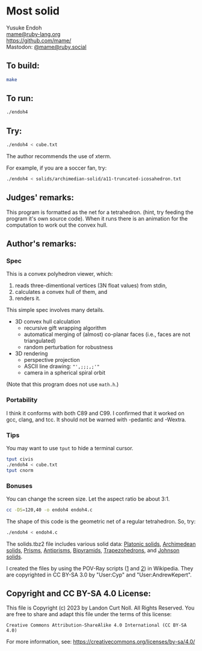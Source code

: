 # Most solid

Yusuke Endoh  
<mame@ruby-lang.org>  
<https://github.com/mame/>  
Mastodon: [@mame@ruby.social](https://ruby.social/@mame)  

## To build:

```sh
make
```

## To run:

```sh
./endoh4
```

## Try:

```sh
./endoh4 < cube.txt
```

The author recommends the use of xterm.

For example, if you are a soccer fan, try:

```sh
./endoh4 < solids/archimedian-solid/a11-truncated-icosahedron.txt
```

## Judges' remarks:

This program is formatted as the net for a tetrahedron. (hint, try feeding the
program it's own source code).  When it runs there is an animation for the
computation to work out the convex hull.

## Author's remarks:

### Spec

This is a convex polyhedron viewer, which:

1. reads three-dimentional vertices (3N float values) from stdin,
2. calculates a convex hull of them, and
3. renders it.

This simple spec involves many details.

* 3D convex hull calculation
  * recursive gift wrapping algorithm
  * automatical merging of (almost) co-planar faces
    (i.e., faces are not triangulated)
  * random perturbation for robustness
* 3D rendering
  * perspective projection
  * ASCII line drawing: `"',;;;,;'"`
  * camera in a spherical spiral orbit

(Note that this program does not use `math.h`.)

### Portability

I think it conforms with both C89 and C99.
I confirmed that it worked on gcc, clang, and tcc.
It should not be warned with -pedantic and -Wextra.

### Tips

You may want to use `tput` to hide a terminal cursor.

```sh
tput civis
./endoh4 < cube.txt
tput cnorm
```

### Bonuses

You can change the screen size.  Let the aspect ratio be about 3:1.

```sh
cc -DS=120,40 -o endoh4 endoh4.c
```

The shape of this code is the geometric net of a regular tetrahedron.
So, try:

```sh
./endoh4 < endoh4.c
```

The solids.tbz2 file includes various solid data:
[Platonic solids](http://en.wikipedia.org/wiki/Platonic_solid),
[Archimedean solids](http://en.wikipedia.org/wiki/Archimedean_solid),
[Prisms](http://en.wikipedia.org/wiki/Prism_%28geometry%29),
[Antiprisms](http://en.wikipedia.org/wiki/Antiprism),
[Bipyramids](http://en.wikipedia.org/wiki/Bipyramid),
[Trapezohedrons](http://en.wikipedia.org/wiki/Trapezohedron), and
[Johnson solids](http://en.wikipedia.org/wiki/Johnson_solid).

I created the files by using the POV-Ray scripts
([1](http://en.wikipedia.org/wiki/File:Poly.pov) and
 [2](http://en.wikipedia.org/wiki/User:AndrewKepert/poly.pov))
in Wikipedia.
They are copyrighted in CC BY-SA 3.0
by "User:Cyp" and "User:AndrewKepert".

## Copyright and CC BY-SA 4.0 License:

This file is Copyright (c) 2023 by Landon Curt Noll.  All Rights Reserved.
You are free to share and adapt this file under the terms of this license:

    Creative Commons Attribution-ShareAlike 4.0 International (CC BY-SA 4.0)

For more information, see: https://creativecommons.org/licenses/by-sa/4.0/
